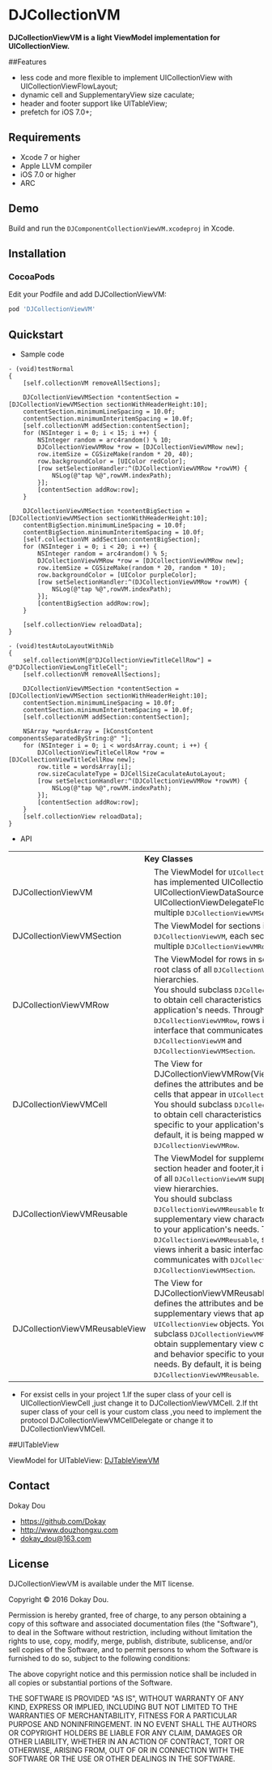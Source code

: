 # DJCollectionVM

__DJCollectionViewVM is a light ViewModel implementation for UICollectionView.__

##Features
* less code and more flexible to implement UICollectionView with UICollectionViewFlowLayout;
* dynamic cell and SupplementaryView size caculate;
* header and footer support like UITableView;
* prefetch for iOS 7.0+;

## Requirements
* Xcode 7 or higher
* Apple LLVM compiler
* iOS 7.0 or higher
* ARC

## Demo

Build and run the `DJComponentCollectionViewVM.xcodeproj` in Xcode.


## Installation

###  CocoaPods
Edit your Podfile and add DJCollectionViewVM:

``` bash
pod 'DJCollectionViewVM'
```

## Quickstart
* Sample code
```objc
- (void)testNormal
{
    [self.collectionVM removeAllSections];
    
    DJCollectionViewVMSection *contentSection = [DJCollectionViewVMSection sectionWithHeaderHeight:10];
    contentSection.minimumLineSpacing = 10.0f;
    contentSection.minimumInteritemSpacing = 10.0f;
    [self.collectionVM addSection:contentSection];
    for (NSInteger i = 0; i < 15; i ++) {
        NSInteger random = arc4random() % 10;
        DJCollectionViewVMRow *row = [DJCollectionViewVMRow new];
        row.itemSize = CGSizeMake(random * 20, 40);
        row.backgroundColor = [UIColor redColor];
        [row setSelectionHandler:^(DJCollectionViewVMRow *rowVM) {
            NSLog(@"tap %@",rowVM.indexPath);
        }];
        [contentSection addRow:row];
    }
    
    DJCollectionViewVMSection *contentBigSection = [DJCollectionViewVMSection sectionWithHeaderHeight:10];
    contentBigSection.minimumLineSpacing = 10.0f;
    contentBigSection.minimumInteritemSpacing = 10.0f;
    [self.collectionVM addSection:contentBigSection];
    for (NSInteger i = 0; i < 20; i ++) {
        NSInteger random = arc4random() % 5;
        DJCollectionViewVMRow *row = [DJCollectionViewVMRow new];
        row.itemSize = CGSizeMake(random * 20, random * 10);
        row.backgroundColor = [UIColor purpleColor];
        [row setSelectionHandler:^(DJCollectionViewVMRow *rowVM) {
            NSLog(@"tap %@",rowVM.indexPath);
        }];
        [contentBigSection addRow:row];
    }
    
    [self.collectionView reloadData];
}

- (void)testAutoLayoutWithNib
{
    self.collectionVM[@"DJCollectionViewTitleCellRow"] = @"DJCollectionViewLongTitleCell";
    [self.collectionVM removeAllSections];
    
    DJCollectionViewVMSection *contentSection = [DJCollectionViewVMSection sectionWithHeaderHeight:10];
    contentSection.minimumLineSpacing = 10.0f;
    contentSection.minimumInteritemSpacing = 10.0f;
    [self.collectionVM addSection:contentSection];
    
    NSArray *wordsArray = [kConstContent componentsSeparatedByString:@" "];
    for (NSInteger i = 0; i < wordsArray.count; i ++) {
        DJCollectionViewTitleCellRow *row = [DJCollectionViewTitleCellRow new];
        row.title = wordsArray[i];
        row.sizeCaculateType = DJCellSizeCaculateAutoLayout;
        [row setSelectionHandler:^(DJCollectionViewVMRow *rowVM) {
            NSLog(@"tap %@",rowVM.indexPath);
        }];
        [contentSection addRow:row];
    }
    [self.collectionView reloadData];
}

```

* API
<table>
  <tr><th colspan="2" style="text-align:center;">Key Classes</th></tr>
  <tr>
    <td>DJCollectionViewVM</td>
    <td>The ViewModel for <tt>UICollectionView</tt>, which has implemented UICollectionViewDelegate , UICollectionViewDataSource and UICollectionViewDelegateFlowLayout. It has multiple <tt>DJCollectionViewVMSection</tt> sections.</td>
  </tr>
  <tr>
    <td>DJCollectionViewVMSection</td>
    <td>The ViewModel for sections in <tt>DJCollectionViewVM</tt>, each section has multiple <tt>DJCollectionViewVMRow</tt> rows.</td>
  </tr>
  <tr>
    <td>DJCollectionViewVMRow</td>
    <td>The ViewModel for rows in section,it is the root class of all <tt>DJCollectionViewVM</tt> row hierarchies.<br />
        You should subclass <tt>DJCollectionViewVMRow</tt> to obtain cell characteristics specific to your application's needs.
        Through <tt>DJCollectionViewVMRow</tt>, rows inherit a basic interface that communicates with <tt>DJCollectionViewVM</tt> and <tt>DJCollectionViewVMSection</tt>.</td>
  </tr>
  <tr>
    <td>DJCollectionViewVMCell</td>
    <td>The View for DJCollectionViewVMRow(ViewModel),it defines the attributes and behavior of the cells that appear in <tt>UICollectionView</tt> objects.
        You should subclass <tt>DJCollectionViewVMCell</tt> to obtain cell characteristics and behavior specific to your application's needs.
        By default, it is being mapped with <tt>DJCollectionViewVMRow</tt>.</td>
  </tr>
  <tr>
    <td>DJCollectionViewVMReusable</td>
    <td>The ViewModel for supplementary view in section header and footer,it is the root class of all <tt>DJCollectionViewVM</tt> supplementary view hierarchies.<br />
        You should subclass <tt>DJCollectionViewVMReusable</tt> to obtain supplementary view characteristics specific to your application's needs.
        Through <tt>DJCollectionViewVMReusable</tt>, supplementary views inherit a basic interface that communicates with <tt>DJCollectionViewVM</tt> and <tt>DJCollectionViewVMSection</tt>.</td>
  </tr>
  <tr>
    <td>DJCollectionViewVMReusableView</td>
    <td>The View for DJCollectionViewVMReusable(ViewModel),it defines the attributes and behavior of the supplementary views that appear in <tt>UICollectionView</tt> objects.
        You should subclass <tt>DJCollectionViewVMReusableView</tt> to obtain supplementary view characteristics and behavior specific to your application's needs.
        By default, it is being mapped with <tt>DJCollectionViewVMReusable</tt>.</td>
  </tr>
</table>

* For exsist cells in your project
    1.If the super class of your cell is UICollectionViewCell ,just change it to DJCollectionViewVMCell.
    2.If tht super class of your cell is your custom class ,you need to implement the protocol DJCollectionViewVMCellDelegate or change it to DJCollectionViewVMCell.


##UITableView

ViewModel for UITableView: [DJTableViewVM](http://github.com/Dokay/DJTableViewVM)


## Contact

Dokay Dou

- https://github.com/Dokay
- http://www.douzhongxu.com
- dokay_dou@163.com

## License

DJCollectionViewVM is available under the MIT license.

Copyright © 2016 Dokay Dou.

Permission is hereby granted, free of charge, to any person obtaining a copy of this software and associated documentation files (the "Software"), to deal in the Software without restriction, including without limitation the rights to use, copy, modify, merge, publish, distribute, sublicense, and/or sell copies of the Software, and to permit persons to whom the Software is furnished to do so, subject to the following conditions:

The above copyright notice and this permission notice shall be included in all copies or substantial portions of the Software.

THE SOFTWARE IS PROVIDED "AS IS", WITHOUT WARRANTY OF ANY KIND, EXPRESS OR IMPLIED, INCLUDING BUT NOT LIMITED TO THE WARRANTIES OF MERCHANTABILITY, FITNESS FOR A PARTICULAR PURPOSE AND NONINFRINGEMENT. IN NO EVENT SHALL THE AUTHORS OR COPYRIGHT HOLDERS BE LIABLE FOR ANY CLAIM, DAMAGES OR OTHER LIABILITY, WHETHER IN AN ACTION OF CONTRACT, TORT OR OTHERWISE, ARISING FROM, OUT OF OR IN CONNECTION WITH THE SOFTWARE OR THE USE OR OTHER DEALINGS IN THE SOFTWARE.
